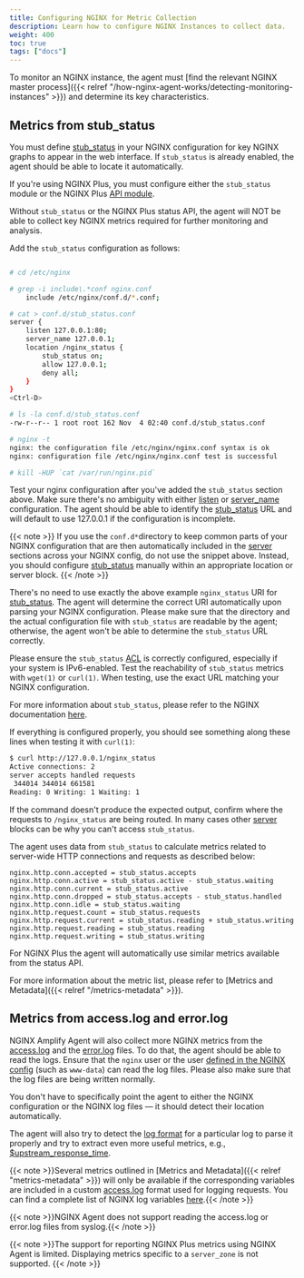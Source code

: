 ```yaml
---
title: Configuring NGINX for Metric Collection
description: Learn how to configure NGINX Instances to collect data.
weight: 400
toc: true
tags: ["docs"]
---
```


To monitor an NGINX instance, the agent must [find the relevant NGINX master process]({{< relref "/how-nginx-agent-works/detecting-monitoring-instances" >}}) and determine its key characteristics.

## Metrics from stub_status

You must define [stub_status](http://nginx.org/en/docs/http/ngx_http_stub_status_module.html) in your NGINX configuration for key NGINX graphs to appear in the web interface. If `stub_status` is already enabled, the agent should be able to locate it automatically.

If you're using NGINX Plus, you must configure either the `stub_status` module or the NGINX Plus [API module](http://nginx.org/en/docs/http/ngx_http_api_module.html).

Without `stub_status` or the NGINX Plus status API, the agent will NOT be able to collect key NGINX metrics required for further monitoring and analysis.

Add the `stub_status` configuration as follows:

```bash

# cd /etc/nginx

# grep -i include\.*conf nginx.conf
    include /etc/nginx/conf.d/*.conf;

# cat > conf.d/stub_status.conf
server {
    listen 127.0.0.1:80;
    server_name 127.0.0.1;
    location /nginx_status {
        stub_status on;
        allow 127.0.0.1;
        deny all;
    }
}
<Ctrl-D>

# ls -la conf.d/stub_status.conf
-rw-r--r-- 1 root root 162 Nov  4 02:40 conf.d/stub_status.conf

# nginx -t
nginx: the configuration file /etc/nginx/nginx.conf syntax is ok
nginx: configuration file /etc/nginx/nginx.conf test is successful

# kill -HUP `cat /var/run/nginx.pid`
```

Test your nginx configuration after you've added the `stub_status` section above. Make sure there's no ambiguity with either [listen](http://nginx.org/en/docs/http/ngx_http_core_module.html#listen) or [server_name](http://nginx.org/en/docs/http/ngx_http_core_module.html#server_name) configuration. The agent should be able to identify the [stub_status](http://nginx.org/en/docs/http/ngx_http_stub_status_module.html) URL and will default to use 127.0.0.1 if the configuration is incomplete.

{{< note >}} If you use the `conf.d*`directory to keep common parts of your NGINX configuration that are then automatically included in the [server](http://nginx.org/en/docs/http/ngx_http_core_module.html#server) sections across your NGINX config, do not use the snippet above. Instead, you should configure [stub_status](http://nginx.org/en/docs/http/ngx_http_stub_status_module.html) manually within an appropriate location or server block. {{< /note >}}

There's no need to use exactly the above example `nginx_status` URI for [stub_status](http://nginx.org/en/docs/http/ngx_http_stub_status_module.html). The agent will determine the correct URI automatically upon parsing your NGINX configuration. Please make sure that the directory and the actual configuration file with `stub_status` are readable by the agent; otherwise, the agent won't be able to determine the `stub_status` URL correctly.

Please ensure the `stub_status` [ACL](http://nginx.org/en/docs/http/ngx_http_access_module.html) is correctly configured, especially if your system is IPv6-enabled. Test the reachability of `stub_status` metrics with `wget(1)` or `curl(1)`. When testing, use the exact URL matching your NGINX configuration.

For more information about `stub_status`, please refer to the NGINX documentation [here](http://nginx.org/en/docs/http/ngx_http_stub_status_module.html).

If everything is configured properly, you should see something along these lines when testing it with `curl(1)`:

```bash
$ curl http://127.0.0.1/nginx_status
Active connections: 2
server accepts handled requests
 344014 344014 661581
Reading: 0 Writing: 1 Waiting: 1
```

If the command doesn't produce the expected output, confirm where the requests to `/nginx_status` are being routed. In many cases other [server](http://nginx.org/en/docs/http/ngx_http_core_module.html#server) blocks can be why you can't access `stub_status`.

The agent uses data from `stub_status` to calculate metrics related to server-wide HTTP connections and requests as described below:

```nginx  
nginx.http.conn.accepted = stub_status.accepts
nginx.http.conn.active = stub_status.active - stub_status.waiting
nginx.http.conn.current = stub_status.active
nginx.http.conn.dropped = stub_status.accepts - stub_status.handled
nginx.http.conn.idle = stub_status.waiting
nginx.http.request.count = stub_status.requests
nginx.http.request.current = stub_status.reading + stub_status.writing
nginx.http.request.reading = stub_status.reading
nginx.http.request.writing = stub_status.writing
```

For NGINX Plus the agent will automatically use similar metrics available from the status API.

For more information about the metric list, please refer to [Metrics and Metadata]({{< relref "/metrics-metadata" >}}).

## Metrics from access.log and error.log

NGINX Amplify Agent will also collect more NGINX metrics from the [access.log](http://nginx.org/en/docs/http/ngx_http_log_module.html) and the [error.log](http://nginx.org/en/docs/ngx_core_module.html#error_log) files. To do that, the agent should be able to read the logs. Ensure that the `nginx` user or the user [defined in the NGINX config](http://nginx.org/en/docs/ngx_core_module.html#user) (such as `www-data`) can read the log files. Please also make sure that the log files are being written normally.

You don't have to specifically point the agent to either the NGINX configuration or the NGINX log files — it should detect their location automatically.

The agent will also try to detect the [log format](http://nginx.org/en/docs/http/ngx_http_log_module.html#log_format) for a particular log to parse it properly and try to extract even more useful metrics, e.g., [$upstream_response_time](http://nginx.org/en/docs/http/ngx_http_upstream_module.html#var_upstream_response_time).

{{< note >}}Several metrics outlined in [Metrics and Metadata]({{< relref "metrics-metadata" >}}) will only be available if the corresponding variables are included in a custom [access.log](http://nginx.org/en/docs/http/ngx_http_log_module.html) format used for logging requests. You can find a complete list of NGINX log variables [here](http://nginx.org/en/docs/varindex.html).{{< /note >}}

{{< note >}}NGINX Agent does not support reading the access.log or error.log files from syslog.{{< /note >}}

{{< note >}}The support for reporting NGINX Plus metrics using NGINX Agent is limited. Displaying metrics specific to a `server_zone` is not supported. {{< /note >}}